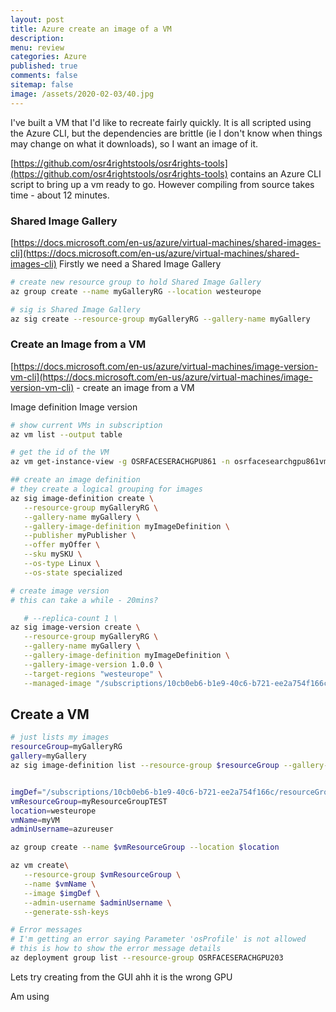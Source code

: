 ```yaml
---
layout: post
title: Azure create an image of a VM
description: 
menu: review
categories: Azure 
published: true 
comments: false     
sitemap: false
image: /assets/2020-02-03/40.jpg
---
```


<!-- [![Bitcoin logo](/assets/2021-02-19/bitcoin.svg "Bitcoin"){:width="500px"}](/assets/2021-02-19/bitcoin.svg) -->

I've built a VM that I'd like to recreate fairly quickly. It is all scripted using the Azure CLI, but the dependencies are brittle (ie I don't know when things may change on what it downloads), so I want an image of it.

[https://github.com/osr4rightstools/osr4rights-tools](https://github.com/osr4rightstools/osr4rights-tools) contains an Azure CLI script to bring up a vm ready to go. However compiling from source takes time - about 12 minutes.

### Shared Image Gallery
[https://docs.microsoft.com/en-us/azure/virtual-machines/shared-images-cli](https://docs.microsoft.com/en-us/azure/virtual-machines/shared-images-cli) Firstly we need a Shared Image Gallery

```bash
# create new resource group to hold Shared Image Gallery
az group create --name myGalleryRG --location westeurope

# sig is Shared Image Gallery
az sig create --resource-group myGalleryRG --gallery-name myGallery
```

### Create an Image from a VM
[https://docs.microsoft.com/en-us/azure/virtual-machines/image-version-vm-cli](https://docs.microsoft.com/en-us/azure/virtual-machines/image-version-vm-cli) - create an image from a VM


Image definition
Image version

```bash
# show current VMs in subscription
az vm list --output table

# get the id of the VM
az vm get-instance-view -g OSRFACESERACHGPU861 -n osrfacesearchgpu861vm --query id

## create an image definition
# they create a logical grouping for images
az sig image-definition create \
   --resource-group myGalleryRG \
   --gallery-name myGallery \
   --gallery-image-definition myImageDefinition \
   --publisher myPublisher \
   --offer myOffer \
   --sku mySKU \
   --os-type Linux \
   --os-state specialized

# create image version
# this can take a while - 20mins?

   # --replica-count 1 \
az sig image-version create \
   --resource-group myGalleryRG \
   --gallery-name myGallery \
   --gallery-image-definition myImageDefinition \
   --gallery-image-version 1.0.0 \
   --target-regions "westeurope" \
   --managed-image "/subscriptions/10cb0eb6-b1e9-40c6-b721-ee2a754f166c/resourceGroups/OSRFACESERACHGPU861/providers/Microsoft.Compute/virtualMachines/osrfacesearchgpu861vm"

```

## Create a VM

```bash
# just lists my images
resourceGroup=myGalleryRG
gallery=myGallery
az sig image-definition list --resource-group $resourceGroup --gallery-name $gallery --query "[].[name, id]" --output tsv


imgDef="/subscriptions/10cb0eb6-b1e9-40c6-b721-ee2a754f166c/resourceGroups/myGalleryRG/providers/Microsoft.Compute/galleries/myGallery/images/myImageDefinition"
vmResourceGroup=myResourceGroupTEST
location=westeurope
vmName=myVM
adminUsername=azureuser

az group create --name $vmResourceGroup --location $location

az vm create\
   --resource-group $vmResourceGroup \
   --name $vmName \
   --image $imgDef \
   --admin-username $adminUsername \
   --generate-ssh-keys

# Error messages
# I'm getting an error saying Parameter 'osProfile' is not allowed
# this is how to show the error message details
az deployment group list --resource-group OSRFACESERACHGPU203

```

Lets try creating from the GUI
  ahh it is the wrong GPU

Am using
